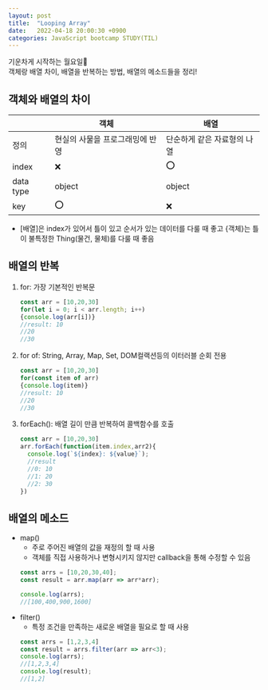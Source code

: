 ```yaml
---
layout: post
title:  "Looping Array"
date:   2022-04-18 20:00:30 +0900
categories: JavaScript bootcamp STUDY(TIL)
---
```


기운차게 시작하는 월요일🌟  
객체랑 배열 차이, 배열을 반복하는 방법, 배열의 메소드들을 정리!  

## 객체와 배열의 차이
||객체|배열|
|----|-------|-------|
|정의|현실의 사물을 프로그래밍에 반영|단순하게 같은 자료형의 나열|
|index|❌|⭕|
|data type|object|object|
|key|⭕|❌|
- [배열]은 index가 있어서 틀이 있고 순서가 있는 데이터를 다룰 때 좋고 {객체}는 틀이 불특정한 Thing(물건, 물체)를 다룰 때 좋음

## 배열의 반복
1. for: 가장 기본적인 반복문
    ```javascript
    const arr = [10,20,30]
    for(let i = 0; i < arr.length; i++)
    {console.log(arr[i])}
    //result: 10
    //20
    //30
    ```
2. for of: String, Array, Map, Set, DOM컬랙션등의 이터러블 순회 전용
   ```javascript
   const arr = [10,20,30]
   for(const item of arr)
   {console.log(item)}
   //result: 10
   //20
   //30
   ```
3. forEach(): 배열 길이 만큼 반복하여 콜백함수를 호출
   ```javascript
   const arr = [10,20,30]
   arr.forEach(function(item.index,arr2){
     console.log(`${index}: ${value}`);
     //result
     //0: 10
     //1: 20
     //2: 30
   })
   ```

## 배열의 메소드
- map()
  - 주로 주어진 배열의 값을 재정의 할 때 사용
  - 객체를 직접 사용하거나 변형시키지 않지만 callback을 통해 수정할 수 있음
  ```javascript
  const arrs = [10,20,30,40];
  const result = arr.map(arr => arr*arr);

  console.log(arrs);
  //[100,400,900,1600]
  ```
- filter()
  - 특정 조건을 만족하는 새로운 배열을 필요로 할 때 사용
  ```javascript
  const arrs = [1,2,3,4]
  const result = arrs.filter(arr => arr<3);
  console.log(arrs);
  //[1,2,3,4]
  console.log(result);
  //[1,2]
  ```